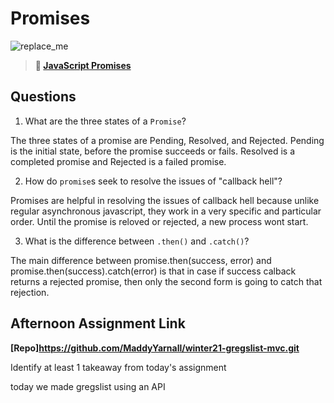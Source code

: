 # Promises

![replace_me](https://codeworks.blob.core.windows.net/public/assets/img/illustrations/placeholder.svg)

> **📖 [JavaScript Promises](https://codeworksacademy.com/fs-student-guide/resources/wk4/02-Promises)**

## Questions

1. What are the three states of a `Promise`?

The three states of a promise are Pending, Resolved, and Rejected. Pending is the initial state, before the promise succeeds or fails. Resolved is a completed promise and Rejected is a failed promise. 

2. How do `promise`s seek to resolve the issues of "callback hell"?

Promises are helpful in resolving the issues of callback hell because unlike regular asynchronous javascript, they work in a very specific and particular order. Until the promise is reloved or rejected, a new process wont start. 

3. What is the difference between `.then()` and `.catch()`?

The main difference between promise.then(success, error) and promise.then(success).catch(error) is that in case if success calback returns a rejected promise, then only the second form is going to catch that rejection.

## Afternoon Assignment Link

**[Repo]https://github.com/MaddyYarnall/winter21-gregslist-mvc.git**

Identify at least 1 takeaway from today's assignment

today we made gregslist using an API